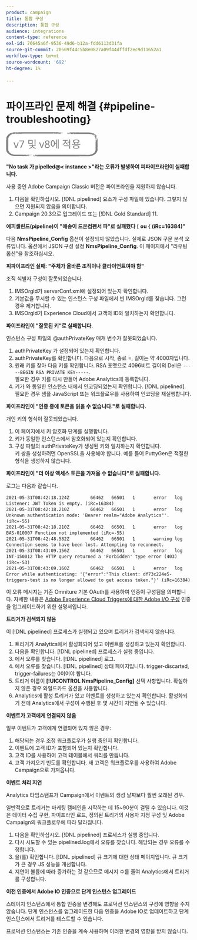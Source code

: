 ```yaml
---
product: campaign
title: 통합 구성
description: 통합 구성
audience: integrations
content-type: reference
exl-id: 76645a6f-9536-49d6-b12a-fdd6113d31fa
source-git-commit: 20509f44c5b8e0827a09f44dffdf2ec9d11652a1
workflow-type: tm+mt
source-wordcount: '692'
ht-degree: 1%

---
```


# 파이프라인 문제 해결 {#pipeline-troubleshooting}

![](../../assets/common.svg)

**&quot;No task 가 pipelled@&lt; instance >&quot;라는 오류가 발생하여 피파이프라인이 실패합니다.**

사용 중인 Adobe Campaign Classic 버전은 파이프라인을 지원하지 않습니다.

1. 다음을 확인하십시오. [!DNL pipelined] 요소가 구성 파일에 있습니다. 그렇지 않으면 지원되지 않음을 의미합니다.
1. Campaign 20.3으로 업그레이드 또는 [!DNL Gold Standard] 11.

**에피셀린드(pipeline)이 &quot;애송이 드온컴펜서 파&quot;로 실패했다 `[` ou `{` (iRc=16384)&quot;**

다음 **NmsPipeline_Config** 옵션이 설정되지 않았습니다. 실제로 JSON 구문 분석 오류입니다.
옵션에서 JSON 구성 설정 **NmsPipeline_Config**. 이 페이지에서 &quot;라우팅 옵션&quot;을 참조하십시오.

**피파이프라인 실패: &quot;주체가 올바른 조직이나 클라이언트여야 함&quot;**

조직 식별자 구성이 잘못되었습니다.

1. IMSOrgId가 serverConf.xml에 설정되어 있는지 확인합니다.
1. 기본값을 무시할 수 있는 인스턴스 구성 파일에서 빈 IMSOrgId를 찾습니다. 그런 경우 제거합니다.
1. IMSOrgId가 Experience Cloud에서 고객의 ID와 일치하는지 확인합니다.

**파이프라인이 &quot;잘못된 키&quot;로 실패합니다.**

인스턴스 구성 파일의 @authPrivateKey 매개 변수가 잘못되었습니다.

1. authPrivateKey 가 설정되어 있는지 확인합니다.
1. authPrivateKey를 확인합니다. 다음으로 시작, 종료 =, 길이는 약 4000자입니다.
1. 원래 키를 찾아 다음 키를 확인합니다. RSA 포맷으로 4096비트 길이의 Dell은 `-----BEGIN RSA PRIVATE KEY-----`.
   <br> 필요한 경우 키를 다시 만들어 Adobe Analytics에 등록합니다.
1. 키가 와 동일한 인스턴스 내에서 인코딩되었는지 확인합니다. [!DNL pipelined]. <br>필요한 경우 샘플 JavaScript 또는 워크플로우를 사용하여 인코딩을 재실행합니다.

**파이프라인이 &quot;인증 중에 토큰을 읽을 수 없습니다.&quot;로 실패합니다.**

개인 키의 형식이 잘못되었습니다.

1. 이 페이지에서 키 암호화 단계를 실행합니다.
1. 키가 동일한 인스턴스에서 암호화되어 있는지 확인합니다.
1. 구성 파일의 authPrivateKey가 생성된 키와 일치하는지 확인합니다. <br>키 쌍을 생성하려면 OpenSSL을 사용해야 합니다. 예를 들어 PuttyGen은 적절한 형식을 생성하지 않습니다.

**파이프라인이 &quot;더 이상 액세스 토큰을 가져올 수 없습니다&quot;로 실패합니다.**

로그는 다음과 같습니다.

```
2021-05-31T08:42:18.124Z        66462   66501   1       error   log     Listener: JWT Token is empty. (iRc=16384)
2021-05-31T08:42:18.210Z        66462   66501   1       error   log     Unknown authentication mode: 'Bearer realm="Adobe Analytics"'. (iRc=-55)
2021-05-31T08:42:18.210Z        66462   66501   1       error   log     BAS-010007 Function not implemented (iRc=-55)
2021-05-31T08:42:48.582Z        66462   66501   1       warning log     Connection seems to have been lost. Attempting to reconnect.
2021-05-31T08:43:09.156Z        66462   66501   1       error   log     INT-150012 The HTTP query returned a 'Forbidden' type error (403) (iRc=-53)
2021-05-31T08:43:09.160Z        66462   66501   1       error   log     Error while authenticating: '{"error":"This client: df73c224e5-triggers-test is no longer allowed to get access token."}' (iRc=16384)
```

이 오류 메시지는 기존 Omniture 기본 OAuth를 사용하여 인증이 구성됨을 의미합니다. 자세한 내용은 [Adobe Experience Cloud Triggers에 대한 Adobe I/O 구성](../../integrations/using/configuring-adobe-io.md) 인증을 업그레이드하기 위한 설명서입니다.

**트리거가 검색되지 않음**

이 [!DNL pipelined] 프로세스가 실행되고 있으며 트리거가 검색되지 않습니다.

1. 트리거가 Analytics에서 활성화되어 있고 이벤트를 생성하고 있는지 확인합니다.
1. 다음을 확인합니다. [!DNL pipelined] 프로세스가 실행 중입니다.
1. 에서 오류를 찾습니다. [!DNL pipelined] 로그.
1. 에서 오류를 찾습니다. [!DNL pipelined] 상태 페이지입니다. trigger-discarted, trigger-failures는 0이어야 합니다.
1. 트리거 이름이 **[!UICONTROL NmsPipeline_Config]** 선택 사항입니다. 확실하지 않은 경우 와일드카드 옵션을 사용합니다.
1. Analytics에 활성 트리거가 있고 이벤트를 생성하고 있는지 확인합니다. 활성화되기 전에 Analytics에서 구성이 수행된 후 몇 시간이 지연될 수 있습니다.

**이벤트가 고객에게 연결되지 않음**

일부 이벤트가 고객에게 연결되어 있지 않은 경우:

1. 해당되는 경우 조정 워크플로우가 실행 중인지 확인합니다.
1. 이벤트에 고객 ID가 포함되어 있는지 확인합니다.
1. 고객 ID를 사용하여 고객 테이블에서 쿼리를 만듭니다.
1. 고객 가져오기 빈도를 확인합니다. 새 고객은 워크플로우를 사용하여 Adobe Campaign으로 가져옵니다.

**이벤트 처리 지연**

Analytics 타임스탬프가 Campaign에서 이벤트의 생성 날짜보다 훨씬 오래된 경우.

일반적으로 트리거는 마케팅 캠페인을 시작하는 데 15~90분이 걸릴 수 있습니다. 이것은 데이터 수집 구현, 파이프라인 로드, 정의된 트리거의 사용자 지정 구성 및 Adobe Campaign의 워크플로우에 따라 달라집니다.

1. 다음을 확인하십시오. [!DNL pipelined] 프로세스가 실행 중입니다.
1. 다시 시도할 수 있는 pipelined.log에서 오류를 찾습니다. 해당되는 경우 오류를 수정합니다.
1. 을(를) 확인합니다. [!DNL pipelined] 큐 크기에 대한 상태 페이지입니다. 큐 크기가 큰 경우 JS 성능을 개선합니다.
1. 지연이 볼륨에 따라 증가하는 것 같으므로 메시지 수를 줄여 Analytics에서 트리거를 구성합니다.

**이전 인증에서 Adobe IO 인증으로 단계 인스턴스 업그레이드**

스테이지 인스턴스에서 통합 인증을 변경해도 프로덕션 인스턴스의 구성에 영향을 주지 않습니다. 단계 인스턴스를 업그레이드한 다음 인증을 Adobe IO로 업데이트하고 단계 인스턴스에서 트리거를 테스트할 수 있습니다.

프로덕션 인스턴스는 기존 인증을 계속 사용하며 이러한 변경의 영향을 받지 않습니다.
